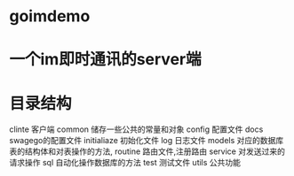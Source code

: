 # goimdemo
# 一个im即时通讯的server端
# 目录结构
clinte 客户端
common 储存一些公共的常量和对象
config 配置文件
docs swagego的配置文件
initialiaze 初始化文件
log 日志文件
models 对应的数据库表的结构体和对表操作的方法,
routine 路由文件,注册路由
service 对发送过来的请求操作
sql 自动化操作数据库的方法
test 测试文件
utils 公共功能
